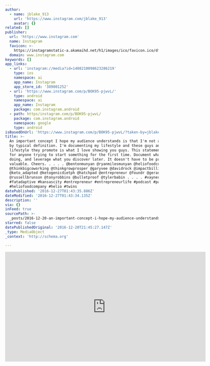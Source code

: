 ```yaml
---
author:
  - name: jblake_913
    url: 'https://www.instagram.com/jblake_913'
    avatar: {}
related: []
publisher:
  url: 'https://www.instagram.com'
  name: Instagram
  favicon: >-
    https://instagramstatic-a.akamaihd.net/h1/images/ico/favicon.ico/dfa85bb1fd63.ico
  domain: www.instagram.com
keywords: []
app_links:
  - url: 'instagram://media?id=1408210098623286219'
    type: ios
    namespace: ai
    app_name: Instagram
    app_store_id: '389801252'
  - url: 'https://www.instagram.com/p/BOK95-pjwvL/'
    type: android
    namespace: ai
    app_name: Instagram
    package: com.instagram.android
  - path: https/instagram.com/p/BOK95-pjwvL/
    package: com.instagram.android
    namespace: google
    type: android
isBasedOnUrl: 'https://www.instagram.com/p/BOK95-pjwvL/?taken-by=jblake_913&hl=en'
title: >-
  An important concept I hope my audience understands is that I'm not a creator
  by typical definition. I'm documenting my lifestyle and these guys and the
  lifestyle they promote is what I love showing you guys. This statement is fun
  for anyone trying to start something for the first time. Document what your
  doing, and leverage what you discover later. It doesn't have to be pretty just
  valuable. Cheers. . . . . @bentonmunyan @ryanmilesmunyan @heliofoodcompany
  @thinkbigcoworking @thinkgrowprosper @garyvee @davidrock @impactbillions
  @keto_adapted @ketogenicdietph @hatchpad @entrepreneur @foundr @gerardadams
  @russellbrunson @tonyrobbins @bulletproof @tylerbabin . . . . #vaynertalent
  #fatadaptive #kansascity #entrepreneur #entrepreneurlife #podcast #panel
  #heliofoodcompany #helio #twins
datePublished: '2016-12-27T01:43:35.886Z'
dateModified: '2016-12-27T01:43:34.135Z'
description: ''
via: {}
inFeed: true
sourcePath: >-
  _posts/2016-12-20-an-important-concept-i-hope-my-audience-understands-is-that.md
starred: false
datePublishedOriginal: '2016-12-20T21:45:27.147Z'
_type: MediaObject
_context: 'http://schema.org'

---
```

<iframe src="https://cdn.embedly.com/widgets/media.html?src=http%3A%2F%2Fscontent.cdninstagram.com%2Ft50.2886-16%2F15631052_727224274110785_7665676957253632000_n.mp4&amp;src_secure=1&amp;url=https%3A%2F%2Fwww.instagram.com%2Fp%2FBOK95-pjwvL%2F&amp;image=https%3A%2F%2Fscontent.cdninstagram.com%2Ft51.2885-15%2Fs640x640%2Fe15%2F15624575_1418897241456882_1632515205193793536_n.jpg%3Fig_cache_key%3DMTQwODIxMDA5ODYyMzI4NjIxOQ%253D%253D.2&amp;key=b7d04c9b404c499eba89ee7072e1c4f7&amp;type=video%2Fmp4&amp;schema=instagram" width="658" height="360" scrolling="no" frameborder="0" allowfullscreen="" style=""></iframe>